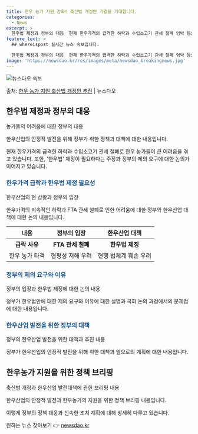 ```yaml
---
title: 한우 농가 지원 강화! 축산법 개정안 가결을 기대합니다.
categories:
  - News
excerpt: >
  한우법 제정과 정부의 대응  현재 한우가격의 급격한 하락과 수입소고기 관세 철폐 임박 등으로 한우 농가들이 …
feature_text: >
  ## whereispost 실시간 뉴스 속보입니다.

  한우법 제정과 정부의 대응  현재 한우가격의 급격한 하락과 수입소고기 관세 철폐 임박 등으로 한우 농가들이 …
image: 'https://newsdao.kr/res/images/meta/newsdao_breakingnews.jpg'
---
```


![뉴스다오 속보](https://newsdao.kr/res/images/meta/newsdao_breakingnews.jpg)

<p>출처: <a href="https://newsdao.kr/4040" rel="dofollow">한우 농가 지원 축산법 개정안 추진</a> | 뉴스다오</p>

<h2 data-ke-size="size26">한우법 제정과 정부의 대응</h2>
농가들의 어려움에 대한 정부의 대응

한우산업의 안정적 발전을 위해 정부가 취한 정책과 대책에 대한 내용입니다. 

<p data-ke-size="size16">현재 한우가격의 급격한 하락과 수입소고기 관세 철폐로 한우 농가들이 큰 어려움을 겪고 있습니다. 또한, '한우법' 제정이 필요하다는 주장과 정부의 제의 요구에 대한 논의가 이어지고 있습니다.</p>

<h3><b><span style="color: #1a5490;">한우가격 급락과 한우법 제정 필요성</span></b></h3>
한우산업의 현 상황과 정부의 입장

<p data-ke-size="size16">한우가격의 지속적인 하락과 FTA 관세 철폐로 인한 어려움에 대한 정부와 한우산업 대책에 대한 논의 내용입니다.</p>

<table>
<thead>
<tr>
<th>내용</th>
<th>정부의 입장</th>
<th>한우산업 대책</th>
</tr>
</thead>
<tbody>
<tr>
<td style="text-align: center; height: 17px;"><b>급락 사유</b></td>
<td style="text-align: center; height: 17px;"><b>FTA 관세 철폐</b></td>
<td style="text-align: center; height: 17px;"><b>한우법 제정</b></td>
</tr>
<tr>
<td>한우 농가 타격</td>
<td>형평성 저해 우려</td>
<td>현행 법체계 훼손 우려</td>
</tr>
</tbody>
</table>

<h3><b><span style="color: #1a5490;">정부의 제의 요구와 이유</span></b></h3>
정부의 입장과 한우법 제정에 대한 논의 내용

<p data-ke-size="size16">정부가 한우법안에 대한 제의 요구와 이유에 대한 설명과 국회 논의 과정에서의 문제점에 대한 내용입니다.</p>

<h3><b><span style="color: #1a5490;">한우산업 발전을 위한 정부의 대책</span></b></h3>
정부의 한우산업 발전을 위한 대책과 추진 내용

<p data-ke-size="size16">정부가 한우산업의 안정적 발전을 위해 취한 대책과 앞으로의 계획에 대한 내용입니다.</p>

<h2 data-ke-size="size26">한우농가 지원을 위한 정책 브리핑</h2>
축산법 개정과 한우산업 발전대책에 관한 브리핑 내용

<p data-ke-size="size16">한우산업의 안정적 발전과 한우농가의 지원을 위한 정책 브리핑 내용입니다.</p>

이렇게 정부의 정책 대응과 신속한 조치 계획에 대해 상세히 다루고 있습니다. 

원하는 뉴스 찾아보기 👉 <a href="https://newsdao.kr" rel="dofollow">newsdao.kr</a>


